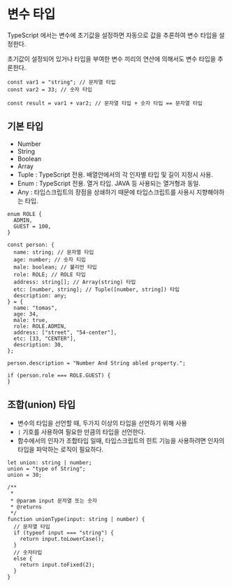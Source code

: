 # 변수 타입

TypeScript 에서는 변수에 초기값을 설정하면 자동으로 값을 추론하여 변수 타입을 설정한다.

초기값이 설정되어 있거나 타입을 부여한 변수 끼리의 연산에 의해서도 변수 타입을 추론한다.

```tsx
const var1 = "string"; // 문자열 타입
const var2 = 33; // 숫자 타입

const result = var1 + var2; // 문자열 타입 + 숫자 타입 == 문자열 타입
```

## 기본 타입

- Number
- String
- Boolean
- Array
- Tuple : TypeScript 전용. 배열안에서의 각 인자별 타입 및 길이 지정시 사용.
- Enum : TypeScript 전용. 열거 타입. JAVA 등 사용되는 열거형과 동일.
- Any : 타입스크립트의 장점을 상쇄하기 때문에 타입스크립트를 사용시 지향해야하는 타입.

```tsx
enum ROLE {
  ADMIN,
  GUEST = 100,
}

const person: {
  name: string; // 문자열 타입
  age: number; // 숫자 티입
  male: boolean; // 불리언 타입
  role: ROLE; // ROLE 타입
  address: string[]; // Array(string) 타입
  etc: [number, string]; // Tuple([number, string]) 타입
  description: any;
} = {
  name: "tomas",
  age: 34,
  male: true,
  role: ROLE.ADMIN,
  address: ["street", "54-center"],
  etc: [33, "CENTER"],
  description: 30,
};

person.description = "Number And String abled property.";

if (person.role === ROLE.GUEST) {
}
```

## 조합(union) 타입

- 변수의 타입을 선언할 때, 두가지 이상의 타입을 선언하기 위해 사용
- `|` 기호를 사용하여 필요한 만큼의 타입을 선언한다.
- 함수에서의 인자가 조합타입 일때, 타입스크립트의 힌트 기능을 사용하려면 인자의 타입을 파악하는 로직이 필요하다.

```tsx
let union: string | number;
union = "type of String";
union = 30;

/**
 *
 * @param input 문자열 또는 숫자
 * @returns
 */
function unionType(input: string | number) {
  // 문자열 타입
  if (typeof input === "string") {
    return input.toLowerCase();
  }
  // 숫자타입
  else {
    return input.toFixed(2);
  }
}
```
